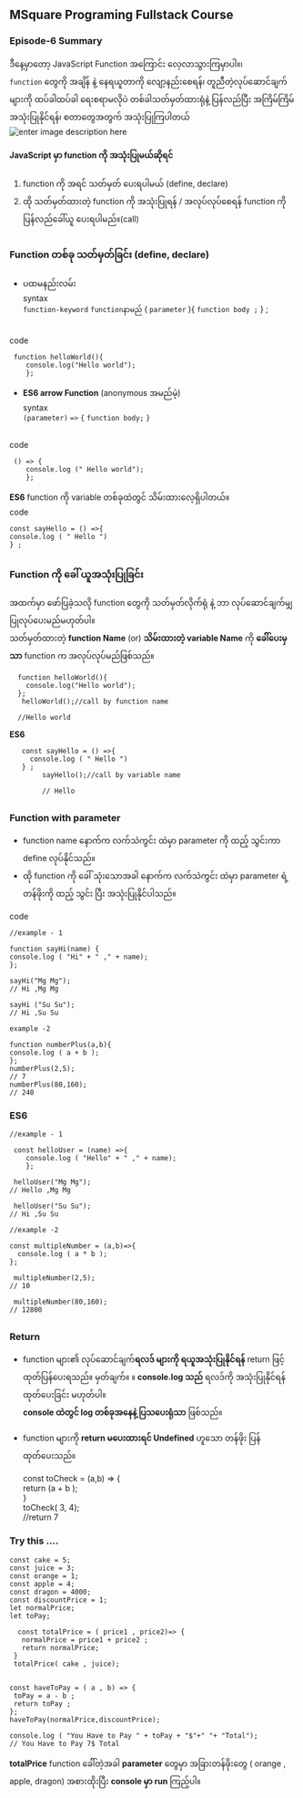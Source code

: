 ﻿
## MSquare Programing Fullstack Course

### Episode-6 Summary

ဒီနေ့မှာတော့ JavaScript Function အကြောင်း လေ့လာသွားကြမှာပါ။၊<br>
 `function` တွေကို အချိန် နဲ့ နေရယူတာကို လျော့နည်းစေရန်၊ တူညီတဲ့လုပ်ဆောင်ချက်များကို ထပ်ခါထပ်ခါ ရေးစရာမလိုပဲ  တစ်ခါသတ်မှတ်ထားရုံနဲ့ ပြန်လည်ပြီး အကြိမ်ကြိမ် အသုံးပြုနိုင်ရန်၊ စတာတွေအတွက် အသုံးပြုကြပါတယ်
![enter image description here](https://res.cloudinary.com/practicaldev/image/fetch/s--pClJgvrv--/c_limit,f_auto,fl_progressive,q_auto,w_880/https://dev-to-uploads.s3.amazonaws.com/i/mt2jlra7jd5gdgl8up8y.png)


#### JavaScript မှာ function ကို အသုံးပြုမယ်ဆိုရင်

 1. function ကို အရင် သတ်မှတ် ပေးရပါမယ် (define, declare)
 2. ထို သတ်မှတ်ထားတဲ့ function ကို အသုံးပြုရန် / အလုပ်လုပ်စေရန် function ကို ပြန်လည်ခေါ်ယူ ပေးရပါမည်။(call)
  
  ##
  ### Function တစ်ခု သတ်မှတ်ခြင်း (define, declare)
  - ပထမနည်းလမ်း<br>
syntax<br>
      ``function-keyword`` ``functionနာမည်`` ( ``parameter`` ){
       ``function body ;``
       } ;

  <br> code

     function helloWorld(){
        console.log("Hello world");
        };

- **ES6 arrow Function** (anonymous အမည်မဲ့)<br>
syntax<br>
   `(parameter)` `=>` `{`
   `function body;`
   `}`
<br>
code
   

     () => {
        console.log (" Hello world");
        };

 **ES6** function ကို variable တစ်ခုထဲတွင် သိမ်းထားလေ့ရှိပါတယ်။<br>
code

    const sayHello = () =>{
    console.log ( " Hello ")
    } ;
         
##
### Function ကို ခေါ် ယူအသုံးပြုခြင်း
အထက်မှာ ဖော်ပြခဲ့သလို function တွေကို သတ်မှတ်လိုက်ရုံ နဲ့ ဘာ လုပ်ဆောင်ချက်မျှ
ပြုလုပ်ပေးမည်မဟုတ်ပါ။<br>
သတ်မှတ်ထားတဲ့ **function Name** (or) **သိမ်းထားတဲ့ variable Name** ကို **ခေါ််ပေးမှသာ** function က အလုပ်လုပ်မည်ဖြစ်သည်။

    
      function helloWorld(){
        console.log("Hello world");
      };
       helloWorld();//call by function name
      
      //Hello world

**ES6**
   

       const sayHello = () =>{
         console.log ( " Hello ")
       } ;
            sayHello();//call by variable name
            
            // Hello
##
### **Function with parameter**
 - function name နောက်က လက်သဲကွင်း ထဲမှာ parameter ကို ထည့် သွင်းကာ define လုပ်နိုင်သည်။
 - ထို function ကို ခေါ် သုံးသောအခါ နောက်က လက်သဲကွင်း ထဲမှာ parameter ရဲ့ တန်ဖိုးကို ထည့် သွင်း
 ပြီး အသုံးပြုနိုင်ပါသည်။

code

    //example - 1
    
    function sayHi(name) {
    console.log ( "Hi" + " ," + name);
    };
    
    sayHi("Mg Mg");
    // Hi ,Mg Mg
    
    sayHi ("Su Su");
    // Hi ,Su Su
    
    example -2
    
    function numberPlus(a,b){
    console.log ( a + b );
    };
    numberPlus(2,5);
    // 7
    numberPlus(80,160);
    // 240

 
 ### ES6
 

    //example - 1
    
     const helloUser = (name) =>{
        console.log ( "Hello" + " ," + name);
        };
        
     helloUser("Mg Mg");
    // Hello ,Mg Mg
    
     helloUser("Su Su");
    // Hi ,Su Su
    
    //example -2
    
    const multipleNumber = (a,b)=>{
      console.log ( a * b );
    };
    
     multipleNumber(2,5);
    // 10
    
     multipleNumber(80,160);
    // 12800
##
### Return
 - function များ၏ လုပ်ဆောင်ချက်**ရလဒ် များကို ရယူအသုံးပြုနိုင်ရန်** return ဖြင့် ထုတ်ပြန်ပေးရသည်။
မှတ်ချက်။ ။ **console.log သည်** ရလဒ်ကို အသုံးပြုနိုင်ရန် ထုတ်ပေးခြင်း မဟုတ်ပါ။ <br>
**console ထဲတွင် log တစ်ခုအနေနဲ့ ပြသပေးရုံသာ** ဖြစ်သည်။
 
 - function များကို **return မပေးထားရင် Undefined** ဟူသော တန်ဖိုး
   ပြန်ထုတ်ပေးသည်။

 
  

     const toCheck = (a,b) => {<br>
             return (a + b );<br>
             }<br>
             toCheck( 3, 4);<br>
             //return 7

### Try this ....

    const cake = 5;
    const juice = 3;
    const orange = 1;
    const apple = 4;
    const dragon = 4000;
    const discountPrice = 1;
    let normalPrice;
    let toPay;
    
      const totalPrice = ( price1 , price2)=> {
       normalPrice = price1 + price2 ;
       return normalPrice;
     }
     totalPrice( cake , juice);
    
   
    const haveToPay = ( a , b) => {
     toPay = a - b ;
     return toPay ;
    };
    haveToPay(normalPrice,discountPrice);
    
    console.log ( "You Have to Pay " + toPay + "$"+" "+ "Total");
    // You Have to Pay 7$ Total

       
**totalPrice** function ခေါ််တဲ့အခါ  **parameter** တွေမှာ အခြားတန်ဖိုးတွေ ( orange , apple, dragon) အစားထိုးပြီး **console မှာ run** ကြည့်ပါ။
